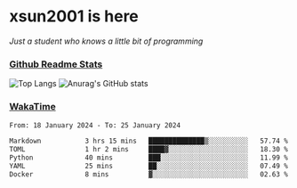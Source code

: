 # xsun2001 is here

*Just a student who knows a little bit of programming*

### [Github Readme Stats](https://github.com/anuraghazra/github-readme-stats)

![Top Langs](https://github-readme-stats.vercel.app/api/top-langs/?username=xsun2001&layout=compact&theme=radical) ![Anurag's GitHub stats](https://github-readme-stats.vercel.app/api?username=xsun2001&show_icons=true&theme=radical)

### [WakaTime](https://wakatime.com)

<!--START_SECTION:waka-->

```txt
From: 18 January 2024 - To: 25 January 2024

Markdown           3 hrs 15 mins   ██████████████▒░░░░░░░░░░   57.74 %
TOML               1 hr 2 mins     ████▓░░░░░░░░░░░░░░░░░░░░   18.30 %
Python             40 mins         ███░░░░░░░░░░░░░░░░░░░░░░   11.99 %
YAML               25 mins         ██░░░░░░░░░░░░░░░░░░░░░░░   07.49 %
Docker             8 mins          ▓░░░░░░░░░░░░░░░░░░░░░░░░   02.63 %
```

<!--END_SECTION:waka-->
